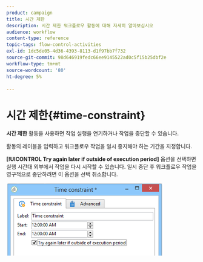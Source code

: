 ```yaml
---
product: campaign
title: 시간 제한
description: 시간 제한 워크플로우 활동에 대해 자세히 알아보십시오
audience: workflow
content-type: reference
topic-tags: flow-control-activities
exl-id: 1dc5de05-4d36-4393-8113-d1f97bb7f732
source-git-commit: 98d646919fedc66ee9145522ad0c5f15b25dbf2e
workflow-type: tm+mt
source-wordcount: '80'
ht-degree: 5%

---
```


# 시간 제한{#time-constraint}

**시간 제한** 활동을 사용하면 작업 실행을 연기하거나 작업을 중단할 수 있습니다.

활동의 레이블을 입력하고 워크플로우 작업을 일시 중지해야 하는 기간을 지정합니다.

**[!UICONTROL Try again later if outside of execution period]** 옵션을 선택하면 실행 시간대 외부에서 작업을 다시 시작할 수 있습니다. 일시 중단 후 워크플로우 작업을 영구적으로 중단하려면 이 옵션을 선택 취소합니다.

![](assets/s_user_scheduled_wait.png)
